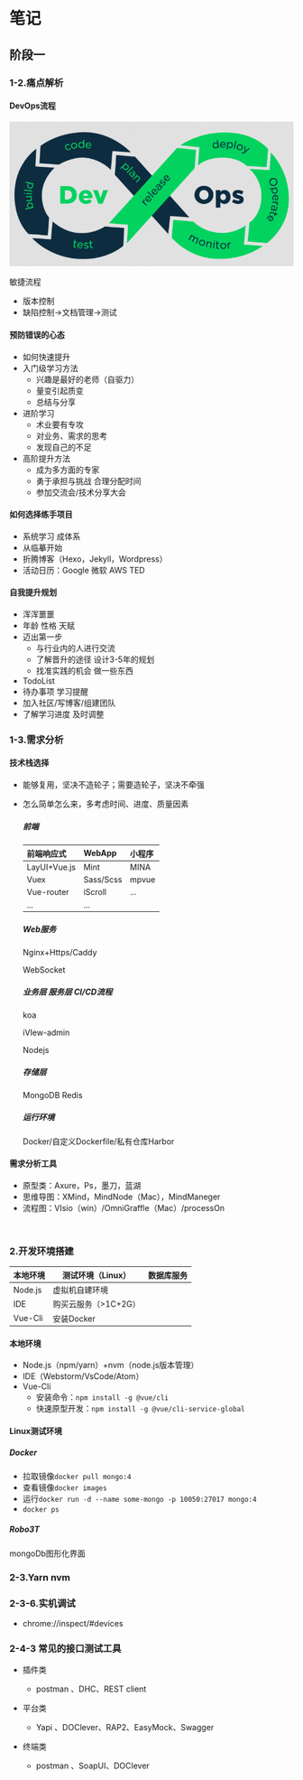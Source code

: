 # 笔记

## 阶段一
### 1-2.痛点解析

#### DevOps流程

![DevOps生命周期的基本指南](./大前端.assets/01-DevOps生命周期.png)

 


敏捷流程

* 版本控制
* 缺陷控制->文档管理->测试

#### 预防错误的心态

* 如何快速提升
* 入门级学习方法
  * 兴趣是最好的老师（自驱力）
  * 量变引起质变
  * 总结与分享
* 进阶学习
  * 术业要有专攻
  * 对业务、需求的思考
  * 发现自己的不足
* 高阶提升方法
  * 成为多方面的专家
  * 勇于承担与挑战 合理分配时间
  * 参加交流会/技术分享大会

#### 如何选择练手项目

* 系统学习 成体系
* 从临摹开始
* 折腾博客（Hexo，Jekyll，Wordpress）
* 活动日历：Google 微软 AWS TED

#### 自我提升规划

* 浑浑噩噩
* 年龄 性格 天赋
* 迈出第一步
  * 与行业内的人进行交流
  * 了解晋升的途径 设计3-5年的规划
  * 找准实践的机会 做一些东西
* TodoList
* 待办事项 学习提醒
* 加入社区/写博客/组建团队
* 了解学习进度 及时调整 

### 1-3.需求分析

#### 技术栈选择 

* 能够复用，坚决不造轮子；需要造轮子，坚决不牵强

* 怎么简单怎么来，多考虑时间、进度、质量因素

  

  #####  前端

  | 前端响应式   | WebApp    | 小程序 |
  | ------------ | --------- | ------ |
  | LayUI+Vue.js | Mint      | MINA   |
  | Vuex         | Sass/Scss | mpvue  |
  | Vue-router   | iScroll   | ...    |
  | ...          | ...       |        |

  ##### Web服务
  
  Nginx+Https/Caddy
  
  WebSocket
  
  ##### 业务层 服务层 CI/CD流程
  
  koa
  
  iVIew-admin
  
  Nodejs
  
  ##### 存储层
  
  MongoDB Redis
  
  ##### 运行环境
  
  Docker/自定义Dockerfile/私有仓库Harbor

#### 需求分析工具

* 原型类：Axure，Ps，墨刀，蓝湖
* 思维导图：XMind，MindNode（Mac），MindManeger
* 流程图：VIsio（win）/OmniGraffle（Mac）/processOn

​	

### 2.开发环境搭建

| 本地环境 | 测试环境（Linux）    | 数据库服务 |
| -------- | -------------------- | ---------- |
| Node.js  | 虚拟机自建环境       |            |
| IDE      | 购买云服务（>1C+2G） |            |
| Vue-Cli  | 安装Docker           |            |

#### 本地环境

* Node.js（npm/yarn）+nvm（node.js版本管理）
* IDE（Webstorm/VsCode/Atom）
* Vue-Cli
  * 安装命令：`npm install -g @vue/cli`
  * 快速原型开发：`npm install -g @vue/cli-service-global`

#### Linux测试环境

##### Docker
* 拉取镜像`docker pull mongo:4`
* 查看镜像`docker images`
* 运行`docker run -d --name some-mongo -p 10050:27017 mongo:4`
* `docker ps`

##### Robo3T
mongoDb图形化界面

### 2-3.Yarn nvm



### 2-3-6.实机调试

* chrome://inspect/#devices



### 2-4-3 常见的接口测试工具

* 插件类

  * postman 、DHC、REST client

* 平台类

  * Yapi 、DOClever、RAP2、EasyMock、Swagger

* 终端类

  * postman 、SoapUI、DOClever

  